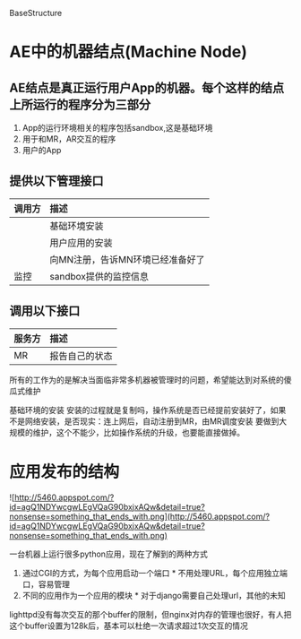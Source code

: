BaseStructure
# AE中的机器结点(Machine Node) #
## AE结点是真正运行用户App的机器。每个这样的结点上所运行的程序分为三部分 ##

  1. App的运行环境相关的程序包括sandbox,这是基础环境
  1. 用于和MR，AR交互的程序
  1. 用户的App


## 提供以下管理接口 ##
|调用方|	描述|
|:--------|:------|
|       |	基础环境安装|
|       |	用户应用的安装|
|       |	向MN注册，告诉MN环境已经准备好了|
|   监控  |sandbox提供的监控信息|


## 调用以下接口 ##
|服务方|	描述|
|:--------|:------|
|MR|	报告自己的状态|

所有的工作为的是解决当面临非常多机器被管理时的问题，希望能达到对系统的傻瓜式维护

基础环境的安装
安装的过程就是复制吗，操作系统是否已经提前安装好了，如果不是网络安装，是否现实：连上网后，自动注册到MR，由MR调度安装
要做到大规模的维护，这个不能少，比如操作系统的升级，也要能直接做掉。

# 应用发布的结构 #
![http://5460.appspot.com/?id=agQ1NDYwcgwLEgVQaG90bxjxAQw&detail=true?nonsense=something_that_ends_with.png](http://5460.appspot.com/?id=agQ1NDYwcgwLEgVQaG90bxjxAQw&detail=true?nonsense=something_that_ends_with.png)

一台机器上运行很多python应用，现在了解到的两种方式

  1. 通过CGI的方式，为每个应用启动一个端口
    * 不用处理URL，每个应用独立端口，容易管理
  1. 不同的应用作为一个应用的模块
    * 对于django需要自己处理url，其他的未知

lighttpd没有每次交互的那个buffer的限制，但nginx对内存的管理也很好，有人把这个buffer设置为128k后，基本可以杜绝一次请求超过1次交互的情况